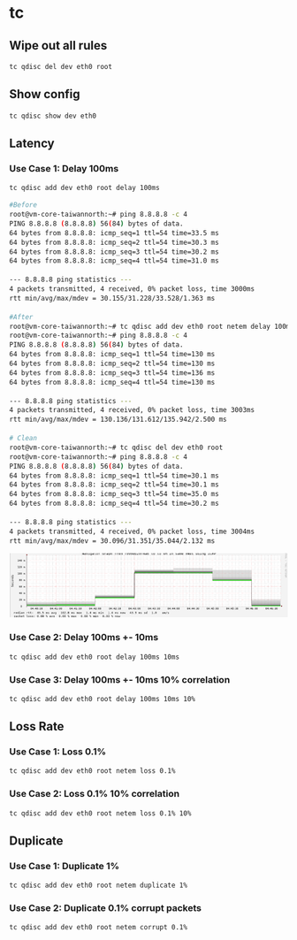 # tc

## Wipe out all rules

```bash
tc qdisc del dev eth0 root
```

## Show config

```bash
tc qdisc show dev eth0
```

## Latency

### Use Case 1: Delay 100ms

```bash
tc qdisc add dev eth0 root delay 100ms
```

```bash
#Before
root@vm-core-taiwannorth:~# ping 8.8.8.8 -c 4
PING 8.8.8.8 (8.8.8.8) 56(84) bytes of data.
64 bytes from 8.8.8.8: icmp_seq=1 ttl=54 time=33.5 ms
64 bytes from 8.8.8.8: icmp_seq=2 ttl=54 time=30.3 ms
64 bytes from 8.8.8.8: icmp_seq=3 ttl=54 time=30.2 ms
64 bytes from 8.8.8.8: icmp_seq=4 ttl=54 time=31.0 ms

--- 8.8.8.8 ping statistics ---
4 packets transmitted, 4 received, 0% packet loss, time 3000ms
rtt min/avg/max/mdev = 30.155/31.228/33.528/1.363 ms

#After
root@vm-core-taiwannorth:~# tc qdisc add dev eth0 root netem delay 100ms
root@vm-core-taiwannorth:~# ping 8.8.8.8 -c 4
PING 8.8.8.8 (8.8.8.8) 56(84) bytes of data.
64 bytes from 8.8.8.8: icmp_seq=1 ttl=54 time=130 ms
64 bytes from 8.8.8.8: icmp_seq=2 ttl=54 time=130 ms
64 bytes from 8.8.8.8: icmp_seq=3 ttl=54 time=136 ms
64 bytes from 8.8.8.8: icmp_seq=4 ttl=54 time=130 ms

--- 8.8.8.8 ping statistics ---
4 packets transmitted, 4 received, 0% packet loss, time 3003ms
rtt min/avg/max/mdev = 130.136/131.612/135.942/2.500 ms

# Clean
root@vm-core-taiwannorth:~# tc qdisc del dev eth0 root
root@vm-core-taiwannorth:~# ping 8.8.8.8 -c 4
PING 8.8.8.8 (8.8.8.8) 56(84) bytes of data.
64 bytes from 8.8.8.8: icmp_seq=1 ttl=54 time=30.1 ms
64 bytes from 8.8.8.8: icmp_seq=2 ttl=54 time=30.1 ms
64 bytes from 8.8.8.8: icmp_seq=3 ttl=54 time=35.0 ms
64 bytes from 8.8.8.8: icmp_seq=4 ttl=54 time=30.2 ms

--- 8.8.8.8 ping statistics ---
4 packets transmitted, 4 received, 0% packet loss, time 3004ms
rtt min/avg/max/mdev = 30.096/31.351/35.044/2.132 ms
```

![](tc-100ms.png)


### Use Case 2: Delay 100ms +- 10ms

```bash
tc qdisc add dev eth0 root delay 100ms 10ms
```

### Use Case 3: Delay 100ms +- 10ms 10% correlation

```bash
tc qdisc add dev eth0 root delay 100ms 10ms 10%
```

## Loss Rate

### Use Case 1: Loss 0.1%

```bash
tc qdisc add dev eth0 root netem loss 0.1%
```

### Use Case 2: Loss 0.1% 10% correlation

```bash
tc qdisc add dev eth0 root netem loss 0.1% 10%
```

## Duplicate

### Use Case 1: Duplicate 1%

```bash
tc qdisc add dev eth0 root netem duplicate 1%
```

### Use Case 2: Duplicate 0.1% corrupt packets

```bash
tc qdisc add dev eth0 root netem corrupt 0.1%
```
